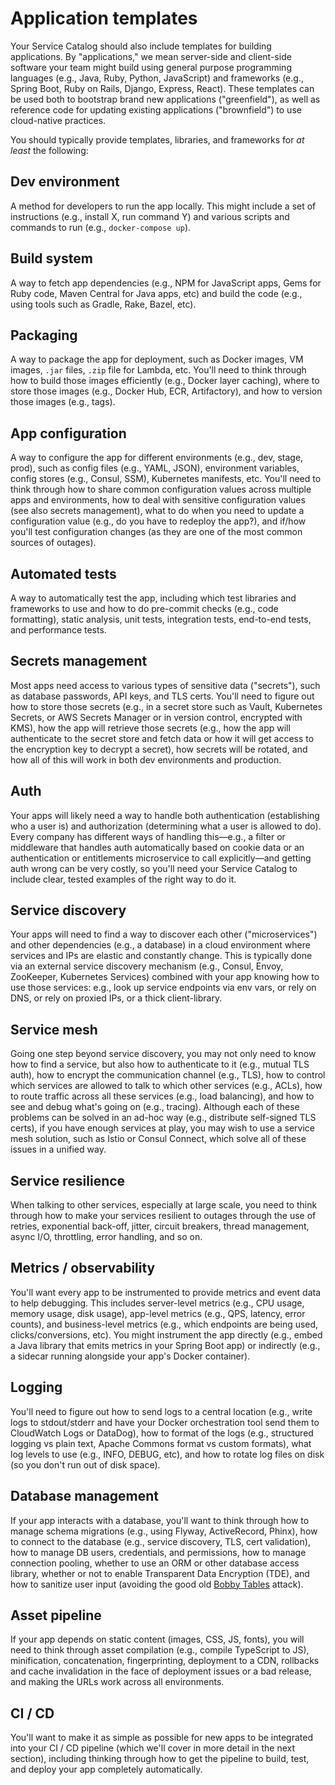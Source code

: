 # Application templates

Your Service Catalog should also include templates for building applications. By "applications," we mean server-side
and client-side software your team might build using general purpose programming languages (e.g., Java, Ruby, Python,
JavaScript) and frameworks (e.g., Spring Boot, Ruby on Rails, Django, Express, React). These templates can be used both
to bootstrap brand new applications ("greenfield"), as well as reference code for updating existing applications
("brownfield") to use cloud-native practices.

You should typically provide templates, libraries, and frameworks for *at least* the following:

## Dev environment

A method for developers to run the app locally. This might include a set of instructions (e.g., install X, run command Y) and various scripts and commands to run (e.g., `docker-compose up`).

## Build system

A way to fetch app dependencies (e.g., NPM for JavaScript apps, Gems for Ruby code, Maven Central for Java apps, etc) and build the code (e.g., using tools such as Gradle, Rake, Bazel, etc).

## Packaging

A way to package the app for deployment, such as Docker images, VM images, `.jar` files, `.zip` file for Lambda, etc. You'll need to think through how to build those images efficiently (e.g., Docker layer caching), where to store those images (e.g., Docker Hub, ECR, Artifactory), and how to version those images (e.g., tags).

## App configuration

A way to configure the app for different environments (e.g., dev, stage, prod), such as config files (e.g., YAML, JSON), environment variables, config stores (e.g., Consul, SSM), Kubernetes manifests, etc. You'll need to think through how to share common configuration values across multiple apps and environments, how to deal with sensitive configuration values (see also secrets management), what to do when you need to update a configuration value (e.g., do you have to redeploy the app?), and if/how you'll test configuration changes (as they are one of the most common sources of outages).

## Automated tests

A way to automatically test the app, including which test libraries and frameworks to use and how to do pre-commit checks (e.g., code formatting), static analysis, unit tests, integration tests, end-to-end tests, and performance tests.

## Secrets management

Most apps need access to various types of sensitive data ("secrets"), such as database passwords, API keys, and TLS certs. You'll need to figure out how to store those secrets (e.g., in a secret store such as Vault, Kubernetes Secrets, or AWS Secrets Manager or in version control, encrypted with KMS), how the app will retrieve those secrets (e.g., how the app will authenticate to the secret store and fetch data or how it will get access to the encryption key to decrypt a secret), how secrets will be rotated, and how all of this will work in both dev environments and production.

## Auth

Your apps will likely need a way to handle both authentication (establishing who a user is) and authorization (determining what a user is allowed to do). Every company has different ways of handling this—e.g., a filter or middleware that handles auth automatically based on cookie data or an authentication or entitlements microservice to call explicitly—and getting auth wrong can be very costly, so you'll need your Service Catalog to include clear, tested examples of the right way to do it.

## Service discovery

Your apps will need to find a way to discover each other ("microservices") and other dependencies (e.g., a database) in a cloud environment where services and IPs are elastic and constantly change. This is typically done via an external service discovery mechanism (e.g., Consul, Envoy, ZooKeeper, Kubernetes Services) combined with your app knowing how to use those services: e.g., look up service endpoints via env vars, or rely on DNS, or rely on proxied IPs, or a thick client-library.

## Service mesh

Going one step beyond service discovery, you may not only need to know how to find a service, but also how to authenticate to it (e.g., mutual TLS auth), how to encrypt the communication channel (e.g., TLS), how to control which services are allowed to talk to which other services (e.g., ACLs), how to route traffic across all these services (e.g., load balancing), and how to see and debug what's going on (e.g., tracing). Although each of these problems can be solved in an ad-hoc way (e.g., distribute self-signed TLS certs), if you have enough services at play, you may wish to use a service mesh solution, such as Istio or Consul Connect, which solve all of these issues in a unified way.

## Service resilience

When talking to other services, especially at large scale, you need to think through how to make your services resilient to outages through the use of retries, exponential back-off, jitter, circuit breakers, thread management, async I/O, throttling, error handling, and so on.

## Metrics / observability

You'll want every app to be instrumented to provide metrics and event data to help debugging. This includes server-level metrics (e.g., CPU usage, memory usage, disk usage), app-level metrics (e.g., QPS, latency, error counts), and business-level metrics (e.g., which endpoints are being used, clicks/conversions, etc). You might instrument the app directly (e.g., embed a Java library that emits metrics in your Spring Boot app) or indirectly (e.g., a sidecar running alongside your app's Docker container).

## Logging

You'll need to figure out how to send logs to a central location (e.g., write logs to stdout/stderr and have your Docker orchestration tool send them to CloudWatch Logs or DataDog), how to format of the logs (e.g., structured logging vs plain text, Apache Commons format vs custom formats), what log levels to use (e.g., INFO, DEBUG, etc), and how to rotate log files on disk (so you don't run out of disk space).

## Database management

If your app interacts with a database, you'll want to think through how to manage schema migrations (e.g., using Flyway, ActiveRecord, Phinx), how to connect to the database (e.g., service discovery, TLS, cert validation), how to manage DB users, credentials, and permissions, how to manage connection pooling, whether to use an ORM or other database access library, whether or not to enable Transparent Data Encryption (TDE), and how to sanitize user input (avoiding the good old [Bobby Tables](https://xkcd.com/327/) attack).

## Asset pipeline

If your app depends on static content (images, CSS, JS, fonts), you will need to think through asset compilation (e.g., compile TypeScript to JS), minification, concatenation, fingerprinting, deployment to a CDN, rollbacks and cache invalidation in the face of deployment issues or a bad release, and making the URLs work across all environments.

## CI / CD

You'll want to make it as simple as possible for new apps to be integrated into your CI / CD pipeline (which we'll cover in more detail in the next section), including thinking through how to get the pipeline to build, test, and deploy your app completely automatically.




<!-- ##DOCS-SOURCER-START
{
  "sourcePlugin": "local-copier",
  "hash": "8fe39d263edd56aa3da7b053063169eb"
}
##DOCS-SOURCER-END -->

